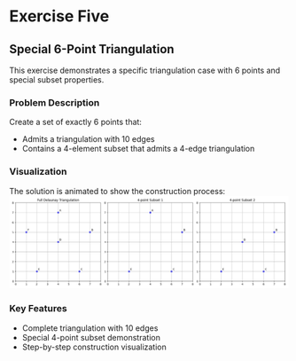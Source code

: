 # Exercise Five
## Special 6-Point Triangulation

This exercise demonstrates a specific triangulation case with 6 points and special subset properties.

### Problem Description
Create a set of exactly 6 points that:
- Admits a triangulation with 10 edges
- Contains a 4-element subset that admits a 4-edge triangulation

### Visualization
The solution is animated to show the construction process:
![Triangulation Animation](animation5.gif)

### Key Features
- Complete triangulation with 10 edges
- Special 4-point subset demonstration
- Step-by-step construction visualization
